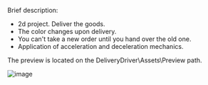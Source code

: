 Brief description: 
* 2d project. Deliver the goods. 
* The color changes upon delivery. 
* You can't take a new order until you hand over the old one. 
* Application of acceleration and deceleration mechanics.

The preview is located on the DeliveryDriver\Assets\Preview path.

![image](https://github.com/ZeRcooI/DeliveryDriver/assets/94679102/9e66f473-1288-495e-8306-3db21f59441b)
